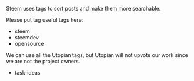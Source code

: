 Steem uses tags to sort posts and make them more searchable. 

Please put tag useful tags here: 

- steem
- steemdev
- opensource

We can use all the Utopian tags, but Utopian will not upvote our work since we are not the project owners. 
- task-ideas
